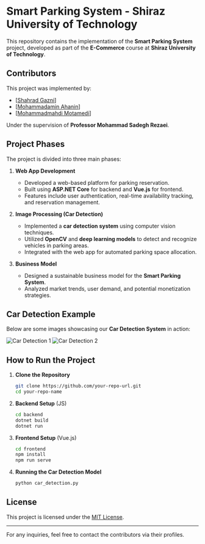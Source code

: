 # Smart Parking System - Shiraz University of Technology

This repository contains the implementation of the **Smart Parking System** project, developed as part of the **E-Commerce** course at **Shiraz University of Technology**.

## Contributors

This project was implemented by:

- [[Shahrad Gazni](https://github.com/Shahrad-Puver)]  
- [[Mohammadamin Ahanin](https://github.com/mohAhanin)]  
- [[Mohammadmahdi Motamedi](https://github.com/Diacko242)]  

Under the supervision of **Professor Mohammad Sadegh Rezaei**.

## Project Phases

The project is divided into three main phases:

1. **Web App Development**  
   - Developed a web-based platform for parking reservation.
   - Built using **ASP.NET Core** for backend and **Vue.js** for frontend.
   - Features include user authentication, real-time availability tracking, and reservation management.

2. **Image Processing (Car Detection)**  
   - Implemented a **car detection system** using computer vision techniques.
   - Utilized **OpenCV** and **deep learning models** to detect and recognize vehicles in parking areas.
   - Integrated with the web app for automated parking space allocation.

3. **Business Model**  
   - Designed a sustainable business model for the **Smart Parking System**.
   - Analyzed market trends, user demand, and potential monetization strategies.

## Car Detection Example

Below are some images showcasing our **Car Detection System** in action:

![Car Detection 1](path_to_image1.jpg)
![Car Detection 2](path_to_image2.jpg)

## How to Run the Project

1. **Clone the Repository**
   ```sh
   git clone https://github.com/your-repo-url.git
   cd your-repo-name
   ```

2. **Backend Setup** (JS)
   ```sh
   cd backend
   dotnet build
   dotnet run
   ```

3. **Frontend Setup** (Vue.js)
   ```sh
   cd frontend
   npm install
   npm run serve
   ```

4. **Running the Car Detection Model**
   ```sh
   python car_detection.py
   ```

## License

This project is licensed under the [MIT License](LICENSE).

---

For any inquiries, feel free to contact the contributors via their profiles.
